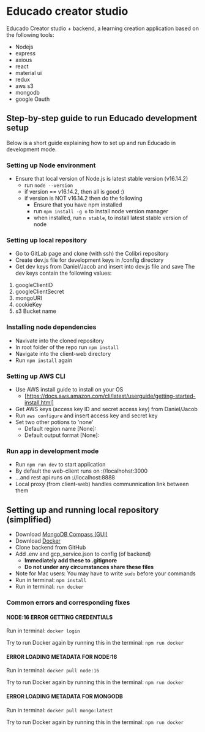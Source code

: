 # Educado creator studio
Educado Creator studio + backend, a learning creation application based on the following tools:

- Nodejs
- express
- axious
- react
- material ui
- redux
- aws s3
- mongodb
- google Oauth

## Step-by-step guide to run Educado development setup
Below is a short guide explaining how to set up and run Educado in development mode.

### Setting up Node environment
- Ensure that local version of Node.js is latest stable version (v16.14.2)
    - run `node --version`
    - if version == v16.14.2, then all is good :)
    - if version is NOT v16.14.2 then do the following
        - Ensure that you have npm installed
        - run `npm install -g n` to install node version manager 
        - when installed, run `n stable`, to install latest stable version of node 

### Setting up local repository
- Go to GitLab page and clone (with ssh) the Colibri repository
- Create dev.js file for development keys in /config directory
- Get dev keys from Daniel/Jacob and insert into dev.js file and save
The dev keys contain the following values:
1. googleClientID
2. googleClientSecret
3. mongoURI
4. cookieKey
5. s3 Bucket name

### Installing node dependencies 
- Navivate into the cloned repository
- In root folder of the repo run `npm install`
- Navigate into the client-web directory
- Run `npm install` again

### Setting up AWS CLI 
- Use AWS install guide to install on your OS 
    - [https://docs.aws.amazon.com/cli/latest/userguide/getting-started-install.html]
- Get AWS keys (access key ID and secret access key) from Daniel/Jacob 
- Run `aws configure` and insert access key and secret key
- Set two other potions to 'none'
    - Default region name [None]: 
    - Default output format [None]:

### Run app in development mode
- Run `npm run dev` to start application 
- By default the web-client runs on ://localhohst:3000
- ...and rest api runs on ://localhost:8888
- Local proxy (from client-web) handles communnication link between them

## Setting up and running local repository (simplified)
- Download [MongoDB Compass (GUI)](https://www.mongodb.com/try/download/compass)
- Download [Docker](https://www.docker.com/)
- Clone backend from GitHub
- Add .env and gcp_service.json to config (of backend)
    - **Immediately add these to .gitignore**
    - **Do not under any circumstances share these files**
- Note for Mac users: You may have to write `sudo` before your commands
- Run in terminal:
`npm install`
- Run in terminal:
`run docker`

### Common errors and corresponding fixes

#### NODE:16 ERROR GETTING CREDENTIALS

Run in terminal:
`docker login`

Try to run Docker again by running this in the terminal:
`npm run docker`

#### ERROR LOADING METADATA FOR NODE:16

Run in terminal:
`docker pull node:16`

Try to run Docker again by running this in the terminal:
`npm run docker`

#### ERROR LOADING METADATA FOR MONGODB

Run in terminal:
`docker pull mongo:latest`

Try to run Docker again by running this in the terminal:
`npm run docker`
